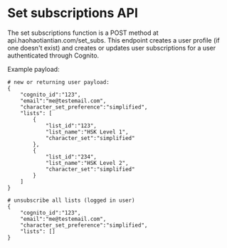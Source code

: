 # Set subscriptions API

The set subscriptions function is a POST method at api.haohaotiantian.com/set_subs.
This endpoint creates a user profile (if one doesn't exist) and creates or updates user subscriptions for a user authenticated through Cognito.

Example payload:
````
# new or returning user payload:
{
    "cognito_id":"123",
    "email":"me@testemail.com",
    "character_set_preference":"simplified",
    "lists": [
        {
            "list_id":"123",
            "list_name":"HSK Level 1",
            "character_set":"simplified"
        },
        {
            "list_id":"234",
            "list_name":"HSK Level 2",
            "character_set":"simplified"
        }
    ]
}

# unsubscribe all lists (logged in user)
{
    "cognito_id":"123",
    "email":"me@testemail.com",
    "character_set_preference":"simplified",
    "lists": []
}
````